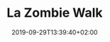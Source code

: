 ---
title: "La Zombie Walk"
date: 2019-09-29T13:39:40+02:00
type: "events"
description: "Rassemblement face à la Maison Ecocitoyenne, à partir de 14h pour cette 10e édition.
Cette année est placée sous le thème des 'Super Héros Zombies', cependant tout les types de Zombies sont les bienvenus, les plus beaux et originaux seront mis en valeur et récompensés. Nous vous rappelons que la Zombie Walk est un événement entièrement gratuit et ouvert à tous. Vous aurez aussi la possibilité d'adhérer à l'association et/ou de vous faire maquiller sur place pour 5 euros si vous le souhaitez. Mais n'hésitez pas à venir grimé.
Merci à tous de faire vivre et vibrer cette marche qui sera suivie de la Zombie Night organisée à l'I.Boat !"
address: "Quai Richelieu"
postalCode: "33000"
city: "Bordeaux"
label: ""
photos: ["/img/event13/event13_1.jpg", "/img/event13/event13_2.jpg", "/img/event13/event13_3.jpg", "", ""]
draft: true
important: false
association: ""
when: 2019-11-21
---